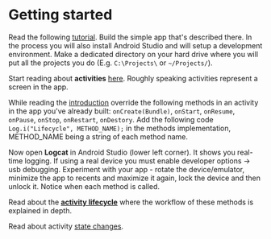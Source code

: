 # Getting started

Read the following [tutorial](https://developer.android.com/training/basics/firstapp/index.html).
Build the simple app that's described there. In the process you will also install Android Studio and will setup a development environment. Make a dedicated directory on your hard drive where you will put all the projects you do (E.g. `C:\Projects\` or `~/Projects/`).

Start reading about __activities__ [here](https://developer.android.com/guide/components/activities/index.html).
Roughly speaking activities represent a screen in the app.

While reading the [introduction](https://developer.android.com/guide/components/activities/intro-activities.html) override the following methods in an activity in the app you've already built: 
`onCreate(Bundle)`, `onStart`, `onResume`, `onPause`, `onStop`, `onRestart`, `onDestory`. Add the following code `Log.i("Lifecycle", METHOD_NAME);` in the methods implementation, METHOD_NAME being a string of each method name.

Now open __Logcat__ in Android Studio (lower left corner). It shows you real-time logging. If using a real device you must enable developer options -> usb debugging. Experiment with your app - rotate the device/emulator, minimize the app to recents and maximize it again, lock the device and then unlock it. Notice when each method is called.

Read about the [**activity lifecycle**](https://developer.android.com/guide/components/activities/activity-lifecycle.html) where the workflow of these methods is explained in depth.  


Read about activity [state changes](https://developer.android.com/guide/components/activities/state-changes.html).